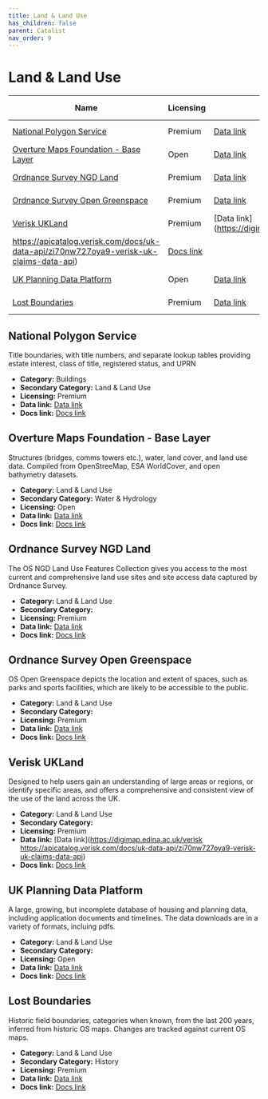 ```yaml
---
title: Land & Land Use
has_children: false
parent: Catalist
nav_order: 9
---
```


# Land & Land Use

| Name                                                                            | Licensing | Data link                                                                                                                              | Docs link                                                                           |
| ------------------------------------------------------------------------------- | --------- | -------------------------------------------------------------------------------------------------------------------------------------- | ----------------------------------------------------------------------------------- |
| [National Polygon Service](#national-polygon-service)                           | Premium   | [Data link](https://use-land-property-data.service.gov.uk/datasets/nps)                                                                | [Docs link](https://use-land-property-data.service.gov.uk/datasets/nps/tech-spec/1) |
| [Overture Maps Foundation - Base Layer](#overture-maps-foundation---base-layer) | Open      | [Data link](https://docs.overturemaps.org/getting-data/)                                                                               | [Docs link](https://docs.overturemaps.org/guides/base/)                             |
| [Ordnance Survey NGD Land](#ordnance-survey-ngd-land)                           | Premium   | [Data link](https://osdatahub.os.uk/)                                                                                                  | [Docs link](https://docs.os.uk/osngd/data-structure/land)                           |
| [Ordnance Survey Open Greenspace](#ordnance-survey-open-greenspace)             | Premium   | [Data link](https://osdatahub.os.uk/downloads/open/)                                                                                   | [Docs link]()                                                                       |
| [Verisk UKLand](#verisk-ukland)                                                 | Premium   | [Data link](https://digimap.edina.ac.uk/verisk
https://apicatalog.verisk.com/docs/uk-data-api/zi70nw727oya9-verisk-uk-claims-data-api) | [Docs link](https://www.verisk.com/en-gb/products/ukland/)                          |
| [UK Planning Data Platform](#uk-planning-data-platform)                         | Open      | [Data link](https://www.planning.data.gov.uk/dataset/)                                                                                 | [Docs link](https://www.planning.data.gov.uk/docs)                                  |
| [Lost Boundaries](#lost-boundaries)                                             | Premium   | [Data link](https://www.archai.io/contact)                                                                                             | [Docs link](https://www.archai.io/historicfieldboundaries)                          |

## National Polygon Service

Title boundaries, with title numbers, and separate lookup tables providing estate interest, class of title, registered status, and UPRN

- **Category:** Buildings
- **Secondary Category:** Land & Land Use
- **Licensing:** Premium
- **Data link:** [Data link](https://use-land-property-data.service.gov.uk/datasets/nps)
- **Docs link:** [Docs link](https://use-land-property-data.service.gov.uk/datasets/nps/tech-spec/1)



## Overture Maps Foundation - Base Layer

Structures (bridges, comms towers etc.), water, land cover, and land use data. Compiled from OpenStreeMap, ESA WorldCover, and open bathymetry datasets.

- **Category:** Land & Land Use
- **Secondary Category:** Water & Hydrology
- **Licensing:** Open
- **Data link:** [Data link](https://docs.overturemaps.org/getting-data/)
- **Docs link:** [Docs link](https://docs.overturemaps.org/guides/base/)



## Ordnance Survey NGD Land

The OS NGD Land Use Features Collection gives you access to the most current and comprehensive land use sites and site access data captured by Ordnance Survey.

- **Category:** Land & Land Use
- **Secondary Category:** 
- **Licensing:** Premium
- **Data link:** [Data link](https://osdatahub.os.uk/)
- **Docs link:** [Docs link](https://docs.os.uk/osngd/data-structure/land)



## Ordnance Survey Open Greenspace

OS Open Greenspace depicts the location and extent of spaces, such as parks and sports facilities, which are likely to be accessible to the public.

- **Category:** Land & Land Use
- **Secondary Category:** 
- **Licensing:** Premium
- **Data link:** [Data link](https://osdatahub.os.uk/downloads/open/)
- **Docs link:** [Docs link]()



## Verisk UKLand

Designed to help users gain an understanding of large areas or regions, or identify specific areas, and offers a comprehensive and consistent view of the use of the land across the UK.

- **Category:** Land & Land Use
- **Secondary Category:** 
- **Licensing:** Premium
- **Data link:** [Data link](https://digimap.edina.ac.uk/verisk
https://apicatalog.verisk.com/docs/uk-data-api/zi70nw727oya9-verisk-uk-claims-data-api)
- **Docs link:** [Docs link](https://www.verisk.com/en-gb/products/ukland/)



## UK Planning Data Platform

A large, growing, but incomplete database of housing and planning data, including application documents and timelines. The data downloads are in a variety of formats, incluing pdfs.

- **Category:** Land & Land Use
- **Secondary Category:** 
- **Licensing:** Open
- **Data link:** [Data link](https://www.planning.data.gov.uk/dataset/)
- **Docs link:** [Docs link](https://www.planning.data.gov.uk/docs)



## Lost Boundaries

Historic field boundaries, categories when known, from the last 200 years, inferred from historic OS maps. Changes are tracked against current OS maps.

- **Category:** Land & Land Use
- **Secondary Category:** History
- **Licensing:** Premium
- **Data link:** [Data link](https://www.archai.io/contact)
- **Docs link:** [Docs link](https://www.archai.io/historicfieldboundaries)
